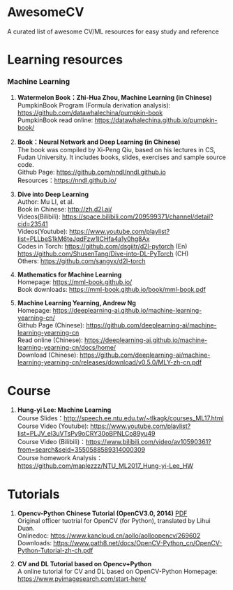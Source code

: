 # AwesomeCV
A curated list of awesome CV/ML resources for easy study and reference



# Learning resources

### Machine Learning
1. **Watermelon Book：Zhi-Hua Zhou, Machine Learning (in Chinese)**  \
PumpkinBook Program (Formula derivation analysis): https://github.com/datawhalechina/pumpkin-book \
PumpkinBook read online: https://datawhalechina.github.io/pumpkin-book/  

2. **Book：Neural Network and Deep Learning (in Chinese)** \
The book was compiled by Xi-Peng Qiu, based on his lectures in CS, Fudan University. It includes books, slides, exercises and sample source code.  \
Github Page: https://github.com/nndl/nndl.github.io  \
Resources：https://nndl.github.io/ 

3. **Dive into Deep Learning** \
Author: Mu LI, et al. \
Book in Chinese: http://zh.d2l.ai/ \
Videos(Bilibili): https://space.bilibili.com/209599371/channel/detail?cid=23541 \
Videos(Youtube): https://www.youtube.com/playlist?list=PLLbeS1kM6teJqdFzw1ICHfa4a1y0hg8Ax \
Codes in Torch: https://github.com/dsgiitr/d2l-pytorch (En) https://github.com/ShusenTang/Dive-into-DL-PyTorch (CH) \
Others: https://github.com/sangyx/d2l-torch

4. **Mathematics for Machine Learning** \
Homepage: https://mml-book.github.io/ \
Book downloads: https://mml-book.github.io/book/mml-book.pdf 

5. **Machine Learning Yearning, Andrew Ng** \
Homepage: https://deeplearning-ai.github.io/machine-learning-yearning-cn/ \
Github Page (Chinese): https://github.com/deeplearning-ai/machine-learning-yearning-cn \
Read online (Chinese): https://deeplearning-ai.github.io/machine-learning-yearning-cn/docs/home/    
Download (Chinese): https://github.com/deeplearning-ai/machine-learning-yearning-cn/releases/download/v0.5.0/MLY-zh-cn.pdf



# Course

1. **Hung-yi Lee: Machine Learning** \
Course Slides：http://speech.ee.ntu.edu.tw/~tlkagk/courses_ML17.html \
Course Video (Youtube): https://www.youtube.com/playlist?list=PLJV_el3uVTsPy9oCRY30oBPNLCo89yu49 \
Course Video (Bilibili)：https://www.bilibili.com/video/av10590361?from=search&seid=3550588589314000309 \
Course homework Analysis：https://github.com/maplezzz/NTU_ML2017_Hung-yi-Lee_HW


# Tutorials
1. **Opencv-Python Chinese Tutorial (OpenCV3.0, 2014)** [PDF](https://github.com/tzxiang/AwesomeCV/tree/master/Docs/OpenCV-Python中文教程-2014.pdf)  
Original officer tuotrial for OpenCV (for Python), translated by Lihui Duan.  
Onlinedoc: https://www.kancloud.cn/aollo/aolloopencv/269602  
Downloads: https://www.path8.net/docs/OpenCV-Python_cn/OpenCV-Python-Tutorial-zh-ch.pdf

2. **CV and DL Tutorial based on Opencv+Python**  
A online tutorial for CV and DL based on OpenCV-Python
Homepage: https://www.pyimagesearch.com/start-here/
